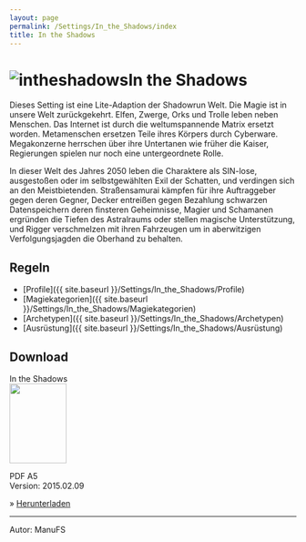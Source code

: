 ```yaml
---
layout: page
permalink: /Settings/In_the_Shadows/index
title: In the Shadows
---
```


<h1><img alt="intheshadows" src="{{ site.baseurl }}/assets/images/icons/intheshadows.png" />In the Shadows</h1>

Dieses Setting ist eine Lite-Adaption der Shadowrun Welt. Die Magie ist in unsere Welt zurückgekehrt. Elfen, Zwerge, Orks und Trolle leben neben Menschen. Das Internet ist durch die weltumspannende Matrix ersetzt worden. Metamenschen ersetzen Teile ihres Körpers durch Cyberware. Megakonzerne herrschen über ihre Untertanen wie früher die Kaiser, Regierungen spielen nur noch eine untergeordnete Rolle.

In dieser Welt des Jahres 2050 leben die Charaktere als SIN-lose, ausgestoßen oder im selbstgewählten Exil der Schatten, und verdingen sich an den Meistbietenden. Straßensamurai kämpfen für ihre Auftraggeber gegen deren Gegner, Decker entreißen gegen Bezahlung schwarzen Datenspeichern deren finsteren Geheimnisse, Magier und Schamanen ergründen die Tiefen des Astralraums oder stellen magische Unterstützung, und Rigger verschmelzen mit ihren Fahrzeugen um in aberwitzigen Verfolgungsjagden die Oberhand zu behalten.

## Regeln

- [Profile]({{ site.baseurl }}/Settings/In_the_Shadows/Profile)
- [Magiekategorien]({{ site.baseurl }}/Settings/In_the_Shadows/Magiekategorien)
- [Archetypen]({{ site.baseurl }}/Settings/In_the_Shadows/Archetypen)
- [Ausrüstung]({{ site.baseurl }}/Settings/In_the_Shadows/Ausrüstung)

## Download

<div class="row row-cols-1 row-cols-sm-2 row-cols-xl-3 g-4">
    <div class="card bg-blue text-light">
        <div class="card-header">In the Shadows</div>
        <div class="card-body">
            <img class="border border-white float-start me-4" src="{{ site.baseurl }}/assets/images/thumbnails/easternaction.png" width="100" height="140">
            <p>PDF A5<br/>
            Version: 2015.02.09</p>
            <p>&raquo; <a class="text-light" href="{{ site.baseurl }}/Downloads/Fansettings/lite-intheshadows-2015-02-09.pdf">Herunterladen</a></p>
        </div>
    </div>
</div>

<hr/>
Autor: ManuFS
